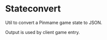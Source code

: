 # Stateconvert

Util to convert a Pinmame game state to JSON.

Output is used by client game entry.
